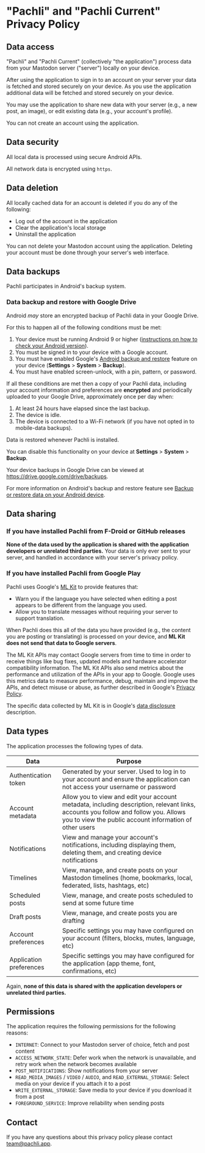 # "Pachli" and "Pachli Current" Privacy Policy

## Data access

"Pachli" and "Pachli Current" (collectively "the application") process data from your Mastodon server ("server") locally on your device.

After using the application to sign in to an account on your server your data is fetched and stored securely on your device. As you use the application additional data will be fetched and stored securely on your device.

You may use the application to share new data with your server (e.g., a new post, an image), or edit existing data (e.g., your account's profile).

You can not create an account using the application.

## Data security

All local data is processed using secure Android APIs.

All network data is encrypted using `https`.

## Data deletion

All locally cached data for an account is deleted if you do any of the following:

- Log out of the account in the application
- Clear the application's local storage
- Uninstall the application

You can not delete your Mastodon account using the application. Deleting your account must be done through your server's web interface.

## Data backups

Pachli participates in Android's backup system.

### Data backup and restore with Google Drive

Android *may* store an encrypted backup of Pachli data in your Google Drive.

For this to happen all of the following conditions must be met:

1. Your device must be running Android 9 or higher ([instructions on how to check your Android version](https://support.google.com/android/answer/7680439?sjid=2548273967416916128-EU)).
2. You must be signed in to your device with a Google account.
3. You must have enabled Google's [Android backup and restore](https://support.google.com/android/answer/2819582?hl=en) feature on your device (**Settings** > **System** > **Backup**).
4. You must have enabled screen-unlock, with a pin, pattern, or password.

If all these conditions are met then a copy of your Pachli data, including your account information and preferences are **encrypted** and periodically uploaded to your Google Drive, approximately once per day when:

1. At least 24 hours have elapsed since the last backup.
2. The device is idle.
3. The device is connected to a Wi-Fi network (if you have not opted in to mobile-data backups).

Data is restored whenever Pachli is installed.

You can disable this functionality on your device at **Settings** > **System** > **Backup**.

Your device backups in Google Drive can be viewed at https://drive.google.com/drive/backups.

For more information on Android's backup and restore feature see [Backup or restore data on your Android device](https://support.google.com/android/answer/2819582?hl=en).

## Data sharing

### If you have installed Pachli from F-Droid or GitHub releases

**None of the data used by the application is shared with the application developers or unrelated third parties.** Your data is only ever sent to your server, and handled in accordance with your server's privacy policy.

### If you have installed Pachli from Google Play

Pachli uses Google's [ML Kit](https://developers.google.com/ml-kit) to provide features that:

- Warn you if the language you have selected when editing a post appears to be different from the language you used.
- Allow you to translate messages without requiring your server to support translation.

When Pachli does this all of the data you have provided (e.g., the content you are posting or translating) is processed on your device, and **ML Kit does not send that data to Google servers**.

The ML Kit APIs may contact Google servers from time to time in order to receive things like bug fixes, updated models and hardware accelerator compatibility information. The ML Kit APIs also send metrics about the performance and utilization of the APIs in your app to Google. Google uses this metrics data to measure performance, debug, maintain and improve the APIs, and detect misuse or abuse, as further described in Google's [Privacy Policy](https://policies.google.com/privacy).

The specific data collected by ML Kit is in Google's [data disclosure](https://developers.google.com/ml-kit/android-data-disclosure) description.

## Data types

The application processes the following types of data.

| Data                    | Purpose                                                                                                                                                                                       |
| ----------------------- |-----------------------------------------------------------------------------------------------------------------------------------------------------------------------------------------------|
| Authentication token    | Generated by your server. Used to log in to your account and ensure the application can not access your username or password                                                                  |
| Account metadata        | Allow you to view and edit your account metadata, including description, relevant links, accounts you follow and follow you. Allows you to view the public account information of other users |
| Notifications           | View and manage your account's notifications, including displaying them, deleting them, and creating device notifications                                                                     |
| Timelines               | View, manage, and create posts on your Mastodon timelines (home, bookmarks, local, federated, lists, hashtags, etc)                                                                           |
| Scheduled posts         | View, manage, and create posts scheduled to send at some future time                                                                                                                          |
| Draft posts             | View, manage, and create posts you are drafting                                                                                                                                               |
| Account preferences     | Specific settings you may have configured on your account (filters, blocks, mutes, language, etc)                                                                                             |
| Application preferences | Specific settings you may have configured for the application (app theme, font, confirmations, etc)                                                                                           |

Again, **none of this data is shared with the application developers or unrelated third parties.**

## Permissions

The application requires the following permissions for the following reasons:

- `INTERNET`: Connect to your Mastodon server of choice, fetch and post content
- `ACCESS_NETWORK_STATE`: Defer work when the network is unavailable, and retry work when the network becomes available
- `POST_NOTIFICATIONS`: Show notifications from your server
- `READ_MEDIA_IMAGES` / `VIDEO` / `AUDIO`, and `READ_EXTERNAL_STORAGE`: Select media on your device if you attach it to a post
- `WRITE_EXTERNAL_STORAGE`: Save media to your device if you download it from a post
- `FOREGROUND_SERVICE`: Improve reliability when sending posts

## Contact

If you have any questions about this privacy policy please contact [team@pachli.app](mailto:team@pachli.app).

